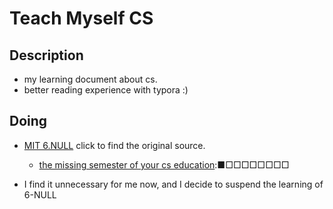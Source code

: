 # Teach Myself CS

## Description

- my learning document about cs.
- better reading experience with typora :)

## Doing

- [MIT 6.NULL](https://missing.csail.mit.edu/)  click to find the original source.

	- [the missing semester of your cs education](mit-6.null.md):■□□□□□□□□
- I find it unnecessary for me now, and I decide to suspend the learning of 6-NULL
	

	
	

